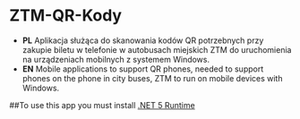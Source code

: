 # ZTM-QR-Kody
- **PL** Aplikacja służąca do skanowania kodów QR potrzebnych przy zakupie biletu w telefonie w autobusach miejskich ZTM do uruchomienia na urządzeniach mobilnych z systemem Windows.  
- **EN** Mobile applications to support QR phones, needed to support phones on the phone in city buses, ZTM to run on mobile devices with Windows. 
   
##To use this app you must install [.NET 5 Runtime](https://dotnet.microsoft.com/download/dotnet/thank-you/runtime-desktop-5.0.10-windows-x86-installer)